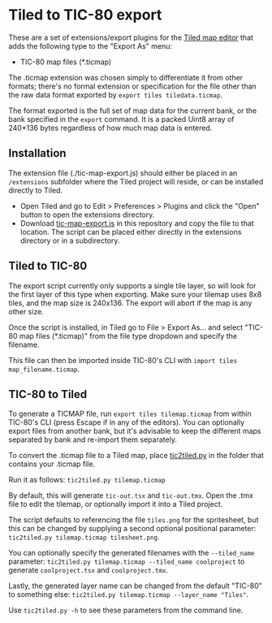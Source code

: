 # Tiled to TIC-80 export

These are a set of extensions/export plugins for the [Tiled map editor](https://www.mapeditor.org/) that adds the following type to the "Export As" menu:

* TIC-80 map files (*.ticmap)

The .ticmap extension was chosen simply to differentiate it from other formats; there's no formal extension or specification for the file other than the raw data format exported by `export tiles tiledata.ticmap`.

The format exported is the full set of map data for the current bank, or the bank specified in the `export` command. It is a packed Uint8 array of 240*136 bytes regardless of how much map data is entered.

## Installation
The extension file (./tic-map-export.js) should either be placed in an `/extensions` subfolder where the Tiled project will reside, or can be installed directly to Tiled.

* Open Tiled and go to Edit > Preferences > Plugins and click the "Open" button to open the extensions directory.
* Download [tic-map-export.js](./tic-map-export.js) in this repository and copy the file to that location. The script can be placed either directly in the extensions directory or in a subdirectory.

## Tiled to TIC-80
The export script currently only supports a single tile layer, so will look for the first layer of this type when exporting. Make sure your tilemap uses 8x8 tiles, and the map size is 240x136. The export will abort if the map is any other size.

Once the script is installed, in Tiled go to File > Export As... and select "TIC-80 map files (*.ticmap)" from the file type dropdown and specify the filename.

This file can then be imported inside TIC-80's CLI with `import tiles map_filename.ticmap`.

## TIC-80 to Tiled
To generate a TICMAP file, run `export tiles tilemap.ticmap` from within TIC-80's CLI (press Escape if in any of the editors). You can optionally export files from another bank, but it's advisable to keep the different maps separated by bank and re-import them separately.

To convert the .ticmap file to a Tiled map, place [tic2tiled.py](./tic2tiled.py) in the folder that contains your .ticmap file.

Run it as follows: `tic2tiled.py tilemap.ticmap`

By default, this will generate `tic-out.tsx` and `tic-out.tmx`. Open the .tmx file to edit the tilemap, or optionally import it into a Tiled project.

The script defaults to referencing the file `tiles.png` for the spritesheet, but this can be changed by supplying a second optional positional parameter: `tic2tiled.py tilemap.ticmap tilesheet.png`.

You can optionally specify the generated filenames with the `--tiled_name` parameter: `tic2tiled.py tilemap.ticmap --tiled_name coolproject` to generate `coolproject.tsx` and `coolproject.tmx`.

Lastly, the generated layer name can be changed from the default "TIC-80" to something else: `tic2tiled.py tilemap.ticmap --layer_name "Tiles"`.

Use `tic2tiled.py -h` to see these parameters from the command line.
